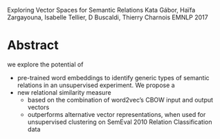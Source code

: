 Exploring Vector Spaces for Semantic Relations
Kata Gábor, Haïfa Zargayouna, Isabelle Tellier, D Buscaldi, Thierry Charnois
EMNLP 2017

# Abstract

we explore the potential of
  * pre-trained word embeddings to identify generic types of semantic relations
    in an unsupervised experiment. We propose a
  * new relational similarity measure
    * based on the combination of word2vec’s CBOW input and output vectors
    * outperforms alternative vector representations, when used for
      unsupervised clustering on SemEval 2010 Relation Classification data
